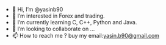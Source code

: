 - 👋 Hi, I’m @yasinb90
- 👀 I’m interested in Forex and trading.
- 🌱 I’m currently learning C, C++, Python and Java.
- 💞️ I’m looking to collaborate on ...
- 📫 How to reach me ? buy my email:yasin.b90@gmail.com

<!---
yasinb90/yasinb90 is a ✨ special ✨ repository because its `README.md` (this file) appears on your GitHub profile.
You can click the Preview link to take a look at your changes.
--->
